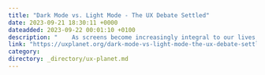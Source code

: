 ```yaml
---
title: "Dark Mode vs. Light Mode - The UX Debate Settled"
date: 2023-09-21 18:30:11 +0000
dateadded: 2023-09-22 00:01:10 +0100
description: "    As screens become increasingly integral to our lives, the debate around dark mode and light mode rages on. In this comprehensive guide, we…  Continue reading on UX Planet »  "
link: "https://uxplanet.org/dark-mode-vs-light-mode-the-ux-debate-settled-e25e4fa0e406?source=rss----819cc2aaeee0---4"
category:
directory: _directory/ux-planet.md
---
```

